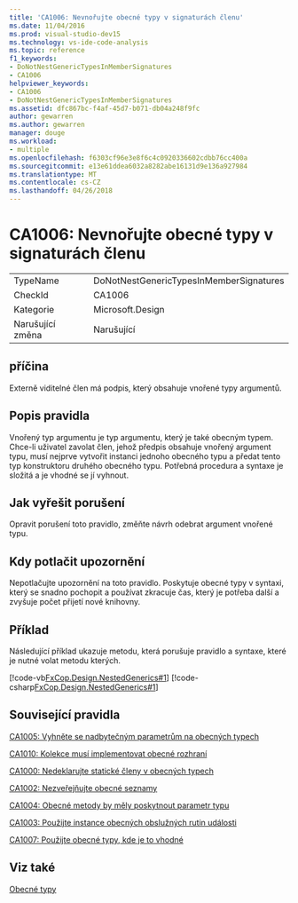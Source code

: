 ```yaml
---
title: 'CA1006: Nevnořujte obecné typy v signaturách členu'
ms.date: 11/04/2016
ms.prod: visual-studio-dev15
ms.technology: vs-ide-code-analysis
ms.topic: reference
f1_keywords:
- DoNotNestGenericTypesInMemberSignatures
- CA1006
helpviewer_keywords:
- CA1006
- DoNotNestGenericTypesInMemberSignatures
ms.assetid: dfc867bc-f4af-45d7-b071-db04a248f9fc
author: gewarren
ms.author: gewarren
manager: douge
ms.workload:
- multiple
ms.openlocfilehash: f6303cf96e3e8f6c4c0920336602cdbb76cc400a
ms.sourcegitcommit: e13e61ddea6032a8282abe16131d9e136a927984
ms.translationtype: MT
ms.contentlocale: cs-CZ
ms.lasthandoff: 04/26/2018
---
```

# <a name="ca1006-do-not-nest-generic-types-in-member-signatures"></a>CA1006: Nevnořujte obecné typy v signaturách členu
|||
|-|-|
|TypeName|DoNotNestGenericTypesInMemberSignatures|
|CheckId|CA1006|
|Kategorie|Microsoft.Design|
|Narušující změna|Narušující|

## <a name="cause"></a>příčina
 Externě viditelné člen má podpis, který obsahuje vnořené typy argumentů.

## <a name="rule-description"></a>Popis pravidla
 Vnořený typ argumentu je typ argumentu, který je také obecným typem. Chce-li uživatel zavolat člen, jehož předpis obsahuje vnořený argument typu, musí nejprve vytvořit instanci jednoho obecného typu a předat tento typ konstruktoru druhého obecného typu. Potřebná procedura a syntaxe je složitá a je vhodné se jí vyhnout.

## <a name="how-to-fix-violations"></a>Jak vyřešit porušení
 Opravit porušení toto pravidlo, změňte návrh odebrat argument vnořené typu.

## <a name="when-to-suppress-warnings"></a>Kdy potlačit upozornění
 Nepotlačujte upozornění na toto pravidlo. Poskytuje obecné typy v syntaxi, který se snadno pochopit a používat zkracuje čas, který je potřeba další a zvyšuje počet přijetí nové knihovny.

## <a name="example"></a>Příklad
 Následující příklad ukazuje metodu, která porušuje pravidlo a syntaxe, které je nutné volat metodu kterých.

 [!code-vb[FxCop.Design.NestedGenerics#1](../code-quality/codesnippet/VisualBasic/ca1006-do-not-nest-generic-types-in-member-signatures_1.vb)]
 [!code-csharp[FxCop.Design.NestedGenerics#1](../code-quality/codesnippet/CSharp/ca1006-do-not-nest-generic-types-in-member-signatures_1.cs)]

## <a name="related-rules"></a>Související pravidla
 [CA1005: Vyhněte se nadbytečným parametrům na obecných typech](../code-quality/ca1005-avoid-excessive-parameters-on-generic-types.md)

 [CA1010: Kolekce musí implementovat obecné rozhraní](../code-quality/ca1010-collections-should-implement-generic-interface.md)

 [CA1000: Nedeklarujte statické členy v obecných typech](../code-quality/ca1000-do-not-declare-static-members-on-generic-types.md)

 [CA1002: Nezveřejňujte obecné seznamy](../code-quality/ca1002-do-not-expose-generic-lists.md)

 [CA1004: Obecné metody by měly poskytnout parametr typu](../code-quality/ca1004-generic-methods-should-provide-type-parameter.md)

 [CA1003: Použijte instance obecných obslužných rutin události](../code-quality/ca1003-use-generic-event-handler-instances.md)

 [CA1007: Použijte obecné typy, kde je to vhodné](../code-quality/ca1007-use-generics-where-appropriate.md)

## <a name="see-also"></a>Viz také
 [Obecné typy](/dotnet/csharp/programming-guide/generics/index)